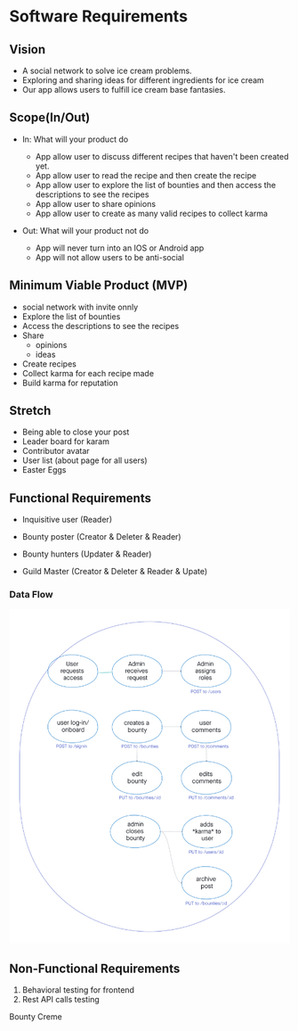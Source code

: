 # Software Requirements

## Vision
- A social network to solve ice cream problems.
- Exploring and sharing ideas for different ingredients for ice cream
- Our app allows users to fulfill ice cream base fantasies.

## Scope(In/Out)
- In: What will your product do
  - App allow user to discuss different recipes that haven't been created yet.
  - App allow user to read the recipe and then create the recipe
  - App allow user to explore the list of bounties and then access the descriptions to see the recipes
  - App allow user to share opinions
  - App allow user to create as many valid recipes to collect karma 

- Out: What will your product not do
  - App will never turn into an IOS or Android app
  - App will not allow users to be anti-social

## Minimum Viable Product (MVP)
- social network with invite onnly
- Explore the list of bounties 
- Access the descriptions to see the recipes
- Share 
  - opinions
  - ideas
- Create recipes
- Collect karma for each recipe made
- Build karma for reputation

## Stretch
- Being able to close your post
- Leader board for karam
- Contributor avatar
- User list (about page for all users)
- Easter Eggs

## Functional Requirements
- Inquisitive user (Reader)

- Bounty poster (Creator & Deleter & Reader)

- Bounty hunters (Updater & Reader)

- Guild Master (Creator & Deleter & Reader & Upate)

### Data Flow
![Data Flow UML](assets/dataflow.png)

## Non-Functional Requirements

1. Behavioral testing for frontend
2. Rest API calls testing


Bounty Creme